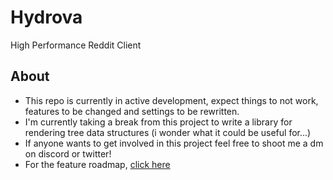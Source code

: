 # Hydrova

High Performance Reddit Client

## About

-   This repo is currently in active development, expect things to not work, features to be changed and settings to be rewritten.
-   I'm currently taking a break from this project to write a library for rendering tree data structures (i wonder what it could be useful for...)
-   If anyone wants to get involved in this project feel free to shoot me a dm on discord or twitter!
-   For the feature roadmap, [click here](https://trello.com/b/iyn74cJK/hydrova)
